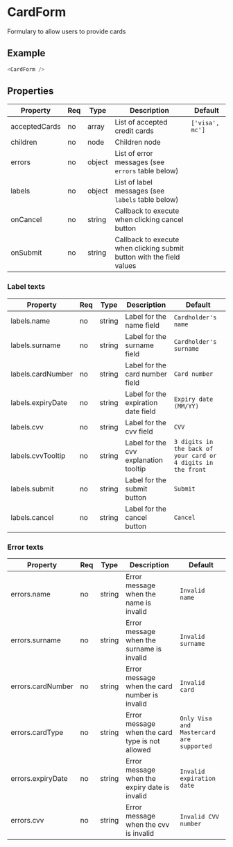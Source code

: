 # CardForm

Formulary to allow users to provide cards

## Example

```javascript
<CardForm />
```

## Properties

| Property          | Req | Type   | Description                                                           | Default         |
| ----------------- | --- | ------ | --------------------------------------------------------------------- | --------------- |
| acceptedCards     | no  | array  | List of accepted credit cards                                         | `['visa', mc']` |
| children          | no  | node   | Children node                                                         |                 |
| errors            | no  | object | List of error messages (see `errors` table below)                     |                 |
| labels            | no  | object | List of label messages (see `labels` table below)                     |                 |
| onCancel          | no  | string | Callback to execute when clicking cancel button                       |                 |
| onSubmit          | no  | string | Callback to execute when clicking submit button with the field values |                 |

### Label texts

| Property          | Req | Type   | Description                           | Default                                                      |
| ----------------- | --- | ------ | ------------------------------------- | ------------------------------------------------------------ |
| labels.name       | no  | string | Label for the name field              | `Cardholder's name`                                          |
| labels.surname    | no  | string | Label for the surname field           | `Cardholder's surname`                                       |
| labels.cardNumber | no  | string | Label for the card number field       | `Card number`                                                |
| labels.expiryDate | no  | string | Label for the expiration date field   | `Expiry date (MM/YY)`                                        |
| labels.cvv        | no  | string | Label for the cvv field               | `CVV`                                                        |
| labels.cvvTooltip | no  | string | Label for the cvv explanation tooltip | `3 digits in the back of your card or 4 digits in the front` |
| labels.submit     | no  | string | Label for the submit button           | `Submit`                                                     |
| labels.cancel     | no  | string | Label for the cancel button           | `Cancel`                                                     |


### Error texts

| Property          | Req | Type   | Description                                     | Default                                  |
| ----------------- | --- | ------ | ----------------------------------------------- | ---------------------------------------- |
| errors.name       | no  | string | Error message when the name is invalid          | `Invalid name`                           |
| errors.surname    | no  | string | Error message when the surname is invalid       | `Invalid surname`                        |
| errors.cardNumber | no  | string | Error message when the card number is invalid   | `Invalid card`                           |
| errors.cardType   | no  | string | Error message when the card type is not allowed | `Only Visa and Mastercard are supported` |
| errors.expiryDate | no  | string | Error message when the expiry date is invalid   | `Invalid expiration date`                |
| errors.cvv        | no  | string | Error message when the cvv is invalid           | `Invalid CVV number`                     |
